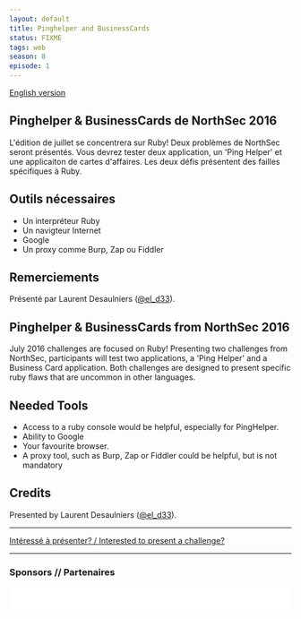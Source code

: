 ```yaml
---
layout: default
title: Pinghelper and BusinessCards
status: FIXME
tags: web
season: 8
episode: 1
---
```


[English version](#english)

## Pinghelper & BusinessCards de NorthSec 2016

L'édition de juillet se concentrera sur Ruby! Deux problèmes de NorthSec seront présentés. Vous devrez tester deux application, un 'Ping Helper' et une applicaiton de cartes d'affaires. Les deux défis présentent des failles spécifiques à Ruby.

## Outils nécessaires

* Un interpréteur Ruby
* Un navigteur Internet
* Google
* Un proxy comme Burp, Zap ou Fiddler

## Remerciements

Présenté par Laurent Desaulniers ([@el_d33](https://twitter.com/el_d33)).

<a id="english"></a>


## Pinghelper & BusinessCards from NorthSec 2016

July 2016 challenges are focused on Ruby! Presenting two challenges from NorthSec, participants will test two applications, a 'Ping Helper' and a Business Card application. Both challenges are designed to present specific ruby flaws that are uncommon in other languages. 

## Needed Tools

* Access to a ruby console would be helpful, especially for PingHelper.
* Ability to Google
* Your favourite browser.
* A proxy tool, such as Burp, Zap or Fiddler could be helpful, but is not mandatory

## Credits

Presented by Laurent Desaulniers ([@el_d33](https://twitter.com/el_d33)).

<hr>

[Intéressé à présenter? / Interested to present a challenge?](https://github.com/montrehack/montrehack.github.com/wiki/Present-at-Montrehack)

<hr/>

### Sponsors // Partenaires

[![Brasserie Benelux](/images/benelux.png)](http://brasseriebenelux.com/)
